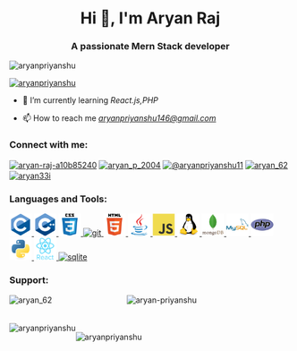 <h1 align="center">Hi 👋, I'm Aryan Raj</h1>
<h3 align="center">A passionate Mern Stack developer</h3>

<p align="left"> <img src="https://komarev.com/ghpvc/?username=aryanpriyanshu&label=Profile%20views&color=0e75b6&style=flat" alt="aryanpriyanshu" /> </p>

<p align="left"> <a href="https://github.com/ryo-ma/github-profile-trophy"><img src="https://github-profile-trophy.vercel.app/?username=aryanpriyanshu" alt="aryanpriyanshu" /></a> </p>

- 🌱 I’m currently learning *React.js,PHP*

- 📫 How to reach me *aryanpriyanshu146@gmail.com*

<h3 align="left">Connect with me:</h3>
<p align="left">
<a href="https://linkedin.com/in/aryan-raj-a10b85240" target="blank"><img align="center" src="https://raw.githubusercontent.com/rahuldkjain/github-profile-readme-generator/master/src/images/icons/Social/linked-in-alt.svg" alt="aryan-raj-a10b85240" height="30" width="40" /></a>
<a href="https://www.codechef.com/users/aryan_p_2004" target="blank"><img align="center" src="https://cdn.jsdelivr.net/npm/simple-icons@3.1.0/icons/codechef.svg" alt="aryan_p_2004" height="30" width="40" /></a>
<a href="https://www.hackerrank.com/@aryanpriyanshu11" target="blank"><img align="center" src="https://raw.githubusercontent.com/rahuldkjain/github-profile-readme-generator/master/src/images/icons/Social/hackerrank.svg" alt="@aryanpriyanshu11" height="30" width="40" /></a>
<a href="https://www.leetcode.com/aryan_62" target="blank"><img align="center" src="https://raw.githubusercontent.com/rahuldkjain/github-profile-readme-generator/master/src/images/icons/Social/leet-code.svg" alt="aryan_62" height="30" width="40" /></a>
<a href="https://auth.geeksforgeeks.org/user/aryan33i" target="blank"><img align="center" src="https://raw.githubusercontent.com/rahuldkjain/github-profile-readme-generator/master/src/images/icons/Social/geeks-for-geeks.svg" alt="aryan33i" height="30" width="40" /></a>
</p>

<h3 align="left">Languages and Tools:</h3>
<p align="left"> <a href="https://www.cprogramming.com/" target="_blank" rel="noreferrer"> <img src="https://raw.githubusercontent.com/devicons/devicon/master/icons/c/c-original.svg" alt="c" width="40" height="40"/> </a> <a href="https://www.w3schools.com/cpp/" target="_blank" rel="noreferrer"> <img src="https://raw.githubusercontent.com/devicons/devicon/master/icons/cplusplus/cplusplus-original.svg" alt="cplusplus" width="40" height="40"/> </a> <a href="https://www.w3schools.com/css/" target="_blank" rel="noreferrer"> <img src="https://raw.githubusercontent.com/devicons/devicon/master/icons/css3/css3-original-wordmark.svg" alt="css3" width="40" height="40"/> </a> <a href="https://git-scm.com/" target="_blank" rel="noreferrer"> <img src="https://www.vectorlogo.zone/logos/git-scm/git-scm-icon.svg" alt="git" width="40" height="40"/> </a> <a href="https://www.w3.org/html/" target="_blank" rel="noreferrer"> <img src="https://raw.githubusercontent.com/devicons/devicon/master/icons/html5/html5-original-wordmark.svg" alt="html5" width="40" height="40"/> </a> <a href="https://www.java.com" target="_blank" rel="noreferrer"> <img src="https://raw.githubusercontent.com/devicons/devicon/master/icons/java/java-original.svg" alt="java" width="40" height="40"/> </a> <a href="https://developer.mozilla.org/en-US/docs/Web/JavaScript" target="_blank" rel="noreferrer"> <img src="https://raw.githubusercontent.com/devicons/devicon/master/icons/javascript/javascript-original.svg" alt="javascript" width="40" height="40"/> </a> <a href="https://www.linux.org/" target="_blank" rel="noreferrer"> <img src="https://raw.githubusercontent.com/devicons/devicon/master/icons/linux/linux-original.svg" alt="linux" width="40" height="40"/> </a> <a href="https://www.mongodb.com/" target="_blank" rel="noreferrer"> <img src="https://raw.githubusercontent.com/devicons/devicon/master/icons/mongodb/mongodb-original-wordmark.svg" alt="mongodb" width="40" height="40"/> </a> <a href="https://www.mysql.com/" target="_blank" rel="noreferrer"> <img src="https://raw.githubusercontent.com/devicons/devicon/master/icons/mysql/mysql-original-wordmark.svg" alt="mysql" width="40" height="40"/> </a> <a href="https://www.php.net" target="_blank" rel="noreferrer"> <img src="https://raw.githubusercontent.com/devicons/devicon/master/icons/php/php-original.svg" alt="php" width="40" height="40"/> </a> <a href="https://www.python.org" target="_blank" rel="noreferrer"> <img src="https://raw.githubusercontent.com/devicons/devicon/master/icons/python/python-original.svg" alt="python" width="40" height="40"/> </a> <a href="https://reactjs.org/" target="_blank" rel="noreferrer"> <img src="https://raw.githubusercontent.com/devicons/devicon/master/icons/react/react-original-wordmark.svg" alt="react" width="40" height="40"/> </a> <a href="https://www.sqlite.org/" target="_blank" rel="noreferrer"> <img src="https://www.vectorlogo.zone/logos/sqlite/sqlite-icon.svg" alt="sqlite" width="40" height="40"/> </a> </p>

<h3 align="left">Support:</h3>
<p><a href="https://www.buymeacoffee.com/aryan_62"> <img align="left" src="https://cdn.buymeacoffee.com/buttons/v2/default-yellow.png" height="50" width="210" alt="aryan_62" /></a><a href="https://ko-fi.com/aryan-priyanshu"> <img align="left" src="https://cdn.ko-fi.com/cdn/kofi3.png?v=3" height="50" width="210" alt="aryan-priyanshu" /></a></p><br><br>

<p><img align="left" src="https://github-readme-stats.vercel.app/api/top-langs?username=aryanpriyanshu&show_icons=true&locale=en&layout=compact" alt="aryanpriyanshu" /></p>

<p>&nbsp;<img align="center" src="https://github-readme-stats.vercel.app/api?username=aryanpriyanshu&show_icons=true&locale=en" alt="aryanpriyanshu" /></p>
